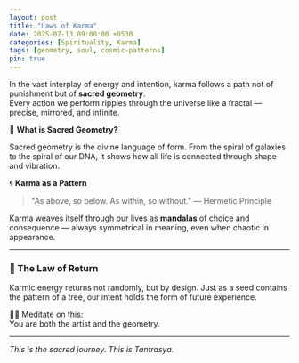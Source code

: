 ```yaml
---
layout: post
title: "Laws of Karma"
date: 2025-07-13 09:00:00 +0530
categories: [Spirituality, Karma]
tags: [geometry, soul, cosmic-patterns]
pin: true
---
```


In the vast interplay of energy and intention, karma follows a path not of punishment but of **sacred geometry**.  
Every action we perform ripples through the universe like a fractal — precise, mirrored, and infinite.

🌿 **What is Sacred Geometry?**

Sacred geometry is the divine language of form. From the spiral of galaxies to the spiral of our DNA, it shows how all life is connected through shape and vibration.

🌀 **Karma as a Pattern**

> "As above, so below. As within, so without." — Hermetic Principle

Karma weaves itself through our lives as **mandalas** of choice and consequence — always symmetrical in meaning, even when chaotic in appearance.

---

### 🔺 The Law of Return

Karmic energy returns not randomly, but by design. Just as a seed contains the pattern of a tree, our intent holds the form of future experience.

🧘‍♂️ Meditate on this:  
You are both the artist and the geometry.

---

_This is the sacred journey. This is Tantrasya._
